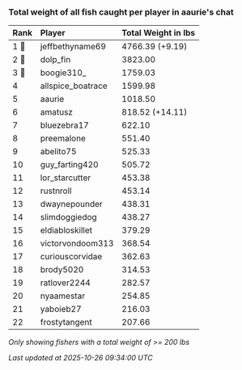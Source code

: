 ### Total weight of all fish caught per player in aaurie's chat

| Rank  | Player            | Total Weight in lbs |
|:------|:------------------|:--------------------|
| 1 🥇  | jeffbethyname69   | 4766.39 (+9.19)     |
| 2 🥈  | dolp_fin          | 3823.00             |
| 3 🥉  | boogie310_        | 1759.03             |
| 4     | allspice_boatrace | 1599.98             |
| 5     | aaurie            | 1018.50             |
| 6     | amatusz           | 818.52 (+14.11)     |
| 7     | bluezebra17       | 622.10              |
| 8     | preemalone        | 551.40              |
| 9     | abelito75         | 525.33              |
| 10    | guy_farting420    | 505.72              |
| 11    | lor_starcutter    | 453.38              |
| 12    | rustnroll         | 453.14              |
| 13    | dwaynepounder     | 438.31              |
| 14    | slimdoggiedog     | 438.27              |
| 15    | eldiabloskillet   | 379.29              |
| 16    | victorvondoom313  | 368.54              |
| 17    | curiouscorvidae   | 362.63              |
| 18    | brody5020         | 314.53              |
| 19    | ratlover2244      | 282.57              |
| 20    | nyaamestar        | 254.85              |
| 21    | yaboieb27         | 216.03              |
| 22    | frostytangent     | 207.66              |

_Only showing fishers with a total weight of >= 200 lbs_

_Last updated at 2025-10-26 09:34:00 UTC_
